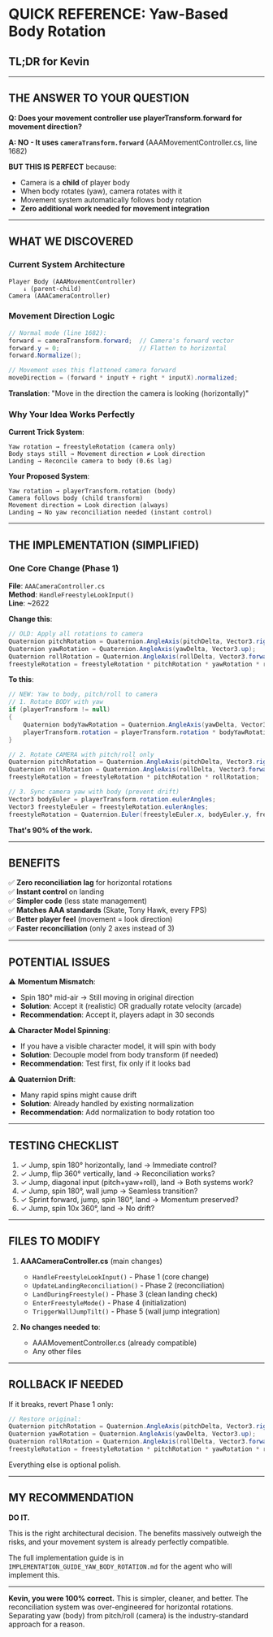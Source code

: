 # QUICK REFERENCE: Yaw-Based Body Rotation
## TL;DR for Kevin

---

## THE ANSWER TO YOUR QUESTION

**Q: Does your movement controller use playerTransform.forward for movement direction?**

**A: NO - It uses `cameraTransform.forward`** (AAAMovementController.cs, line 1682)

**BUT THIS IS PERFECT** because:
- Camera is a **child** of player body
- When body rotates (yaw), camera rotates with it
- Movement system automatically follows body rotation
- **Zero additional work needed for movement integration**

---

## WHAT WE DISCOVERED

### Current System Architecture
```
Player Body (AAAMovementController)
    ↓ (parent-child)
Camera (AAACameraController)
```

### Movement Direction Logic
```csharp
// Normal mode (line 1682):
forward = cameraTransform.forward;  // Camera's forward vector
forward.y = 0;                      // Flatten to horizontal
forward.Normalize();

// Movement uses this flattened camera forward
moveDirection = (forward * inputY + right * inputX).normalized;
```

**Translation**: "Move in the direction the camera is looking (horizontally)"

### Why Your Idea Works Perfectly

**Current Trick System**:
```
Yaw rotation → freestyleRotation (camera only)
Body stays still → Movement direction ≠ Look direction
Landing → Reconcile camera to body (0.6s lag)
```

**Your Proposed System**:
```
Yaw rotation → playerTransform.rotation (body)
Camera follows body (child transform)
Movement direction = Look direction (always)
Landing → No yaw reconciliation needed (instant control)
```

---

## THE IMPLEMENTATION (SIMPLIFIED)

### One Core Change (Phase 1)

**File**: `AAACameraController.cs`  
**Method**: `HandleFreestyleLookInput()`  
**Line**: ~2622

**Change this**:
```csharp
// OLD: Apply all rotations to camera
Quaternion pitchRotation = Quaternion.AngleAxis(pitchDelta, Vector3.right);
Quaternion yawRotation = Quaternion.AngleAxis(yawDelta, Vector3.up);
Quaternion rollRotation = Quaternion.AngleAxis(rollDelta, Vector3.forward);
freestyleRotation = freestyleRotation * pitchRotation * yawRotation * rollRotation;
```

**To this**:
```csharp
// NEW: Yaw to body, pitch/roll to camera
// 1. Rotate BODY with yaw
if (playerTransform != null)
{
    Quaternion bodyYawRotation = Quaternion.AngleAxis(yawDelta, Vector3.up);
    playerTransform.rotation = playerTransform.rotation * bodyYawRotation;
}

// 2. Rotate CAMERA with pitch/roll only
Quaternion pitchRotation = Quaternion.AngleAxis(pitchDelta, Vector3.right);
Quaternion rollRotation = Quaternion.AngleAxis(rollDelta, Vector3.forward);
freestyleRotation = freestyleRotation * pitchRotation * rollRotation;

// 3. Sync camera yaw with body (prevent drift)
Vector3 bodyEuler = playerTransform.rotation.eulerAngles;
Vector3 freestyleEuler = freestyleRotation.eulerAngles;
freestyleRotation = Quaternion.Euler(freestyleEuler.x, bodyEuler.y, freestyleEuler.z);
```

**That's 90% of the work.**

---

## BENEFITS

✅ **Zero reconciliation lag** for horizontal rotations  
✅ **Instant control** on landing  
✅ **Simpler code** (less state management)  
✅ **Matches AAA standards** (Skate, Tony Hawk, every FPS)  
✅ **Better player feel** (movement = look direction)  
✅ **Faster reconciliation** (only 2 axes instead of 3)  

---

## POTENTIAL ISSUES

⚠️ **Momentum Mismatch**: 
- Spin 180° mid-air → Still moving in original direction
- **Solution**: Accept it (realistic) OR gradually rotate velocity (arcade)
- **Recommendation**: Accept it, players adapt in 30 seconds

⚠️ **Character Model Spinning**:
- If you have a visible character model, it will spin with body
- **Solution**: Decouple model from body transform (if needed)
- **Recommendation**: Test first, fix only if it looks bad

⚠️ **Quaternion Drift**:
- Many rapid spins might cause drift
- **Solution**: Already handled by existing normalization
- **Recommendation**: Add normalization to body rotation too

---

## TESTING CHECKLIST

1. ✓ Jump, spin 180° horizontally, land → Immediate control?
2. ✓ Jump, flip 360° vertically, land → Reconciliation works?
3. ✓ Jump, diagonal input (pitch+yaw+roll), land → Both systems work?
4. ✓ Jump, spin 180°, wall jump → Seamless transition?
5. ✓ Sprint forward, jump, spin 180°, land → Momentum preserved?
6. ✓ Jump, spin 10x 360°, land → No drift?

---

## FILES TO MODIFY

1. **AAACameraController.cs** (main changes)
   - `HandleFreestyleLookInput()` - Phase 1 (core change)
   - `UpdateLandingReconciliation()` - Phase 2 (reconciliation)
   - `LandDuringFreestyle()` - Phase 3 (clean landing check)
   - `EnterFreestyleMode()` - Phase 4 (initialization)
   - `TriggerWallJumpTilt()` - Phase 5 (wall jump integration)

2. **No changes needed to**:
   - AAAMovementController.cs (already compatible)
   - Any other files

---

## ROLLBACK IF NEEDED

If it breaks, revert Phase 1 only:
```csharp
// Restore original:
Quaternion pitchRotation = Quaternion.AngleAxis(pitchDelta, Vector3.right);
Quaternion yawRotation = Quaternion.AngleAxis(yawDelta, Vector3.up);
Quaternion rollRotation = Quaternion.AngleAxis(rollDelta, Vector3.forward);
freestyleRotation = freestyleRotation * pitchRotation * yawRotation * rollRotation;
```

Everything else is optional polish.

---

## MY RECOMMENDATION

**DO IT.** 

This is the right architectural decision. The benefits massively outweigh the risks, and your movement system is already perfectly compatible.

The full implementation guide is in `IMPLEMENTATION_GUIDE_YAW_BODY_ROTATION.md` for the agent who will implement this.

---

**Kevin, you were 100% correct.** This is simpler, cleaner, and better. The reconciliation system was over-engineered for horizontal rotations. Separating yaw (body) from pitch/roll (camera) is the industry-standard approach for a reason.
